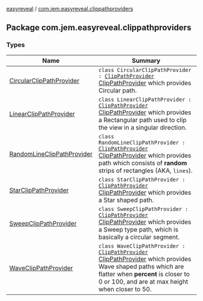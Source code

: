 [easyreveal](../index.md) / [com.jem.easyreveal.clippathproviders](./index.md)

## Package com.jem.easyreveal.clippathproviders

### Types

| Name | Summary |
|---|---|
| [CircularClipPathProvider](-circular-clip-path-provider/index.md) | `class CircularClipPathProvider : `[`ClipPathProvider`](../com.jem.easyreveal/-clip-path-provider/index.md)<br>[ClipPathProvider](../com.jem.easyreveal/-clip-path-provider/index.md) which provides Circular path. |
| [LinearClipPathProvider](-linear-clip-path-provider/index.md) | `class LinearClipPathProvider : `[`ClipPathProvider`](../com.jem.easyreveal/-clip-path-provider/index.md)<br>[ClipPathProvider](../com.jem.easyreveal/-clip-path-provider/index.md) which provides a Rectangular path used to clip the view in a singular direction. |
| [RandomLineClipPathProvider](-random-line-clip-path-provider/index.md) | `class RandomLineClipPathProvider : `[`ClipPathProvider`](../com.jem.easyreveal/-clip-path-provider/index.md)<br>[ClipPathProvider](../com.jem.easyreveal/-clip-path-provider/index.md) which provides path which consists of **random** strips of rectangles (AKA, `lines`). |
| [StarClipPathProvider](-star-clip-path-provider/index.md) | `class StarClipPathProvider : `[`ClipPathProvider`](../com.jem.easyreveal/-clip-path-provider/index.md)<br>[ClipPathProvider](../com.jem.easyreveal/-clip-path-provider/index.md) which provides a Star shaped path. |
| [SweepClipPathProvider](-sweep-clip-path-provider/index.md) | `class SweepClipPathProvider : `[`ClipPathProvider`](../com.jem.easyreveal/-clip-path-provider/index.md)<br>[ClipPathProvider](../com.jem.easyreveal/-clip-path-provider/index.md) which provides a Sweep type path, which is basically a circular segment. |
| [WaveClipPathProvider](-wave-clip-path-provider/index.md) | `class WaveClipPathProvider : `[`ClipPathProvider`](../com.jem.easyreveal/-clip-path-provider/index.md)<br>[ClipPathProvider](../com.jem.easyreveal/-clip-path-provider/index.md) which provides Wave shaped paths which are flatter when **percent** is closer to 0 or 100, and are at max height when closer to 50. |
